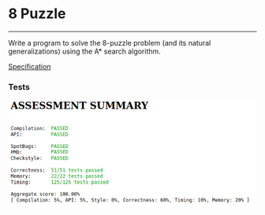 # 8 Puzzle
***
Write a program to solve the 8-puzzle problem (and its natural generalizations) using the A* search algorithm.

[Specification](https://coursera.cs.princeton.edu/algs4/assignments/8puzzle/specification.php)

### Tests
![Tests](tests.jpg)
